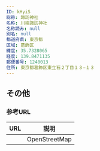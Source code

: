 ```yaml
---
ID: kHyiS
総称: 諏訪神社
名称: 川端諏訪神社
名称読み: null
別名: null
都道府県: 東京都
区域: 葛飾区
緯度: 35.7328065
経度: 139.8471135
郵便番号: 1240013
住所: 東京都葛飾区東立石２丁目１３−１３
---
```


## その他

### 参考URL

| URL | 説明          |
| --- | ------------- |
|     | OpenStreetMap |
